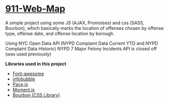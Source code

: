 # [911-Web-Map](http://malbaron0.github.io/911-Web-Map/)

A simple project using some JS (AJAX, Promoises) and css (SASS, Bourbon), which basically marks the location of offenses chosen by offense type, offense date, and offense location by borough. 

Using NYC Open Data API (NYPD Complaint Data Current YTD and NYPD Complaint Data Historic)
NYPD 7 Major Felony Incidents API is closed off (was used previously)


**Libraries used in this project** 
- [Font-awesome](http://fontawesome.io/)
- [infobubble](https://github.com/googlemaps/js-info-bubble)
- [Pace.js](http://github.hubspot.com/pace/docs/welcome/)
- [Moment.js](http://momentjs.com/)
- [Bourbon (CSS Library)](http://bourbon.io/)